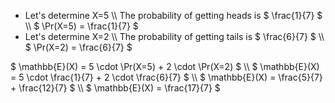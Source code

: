 <ul>
<li> Let's determine X=5 \\
The probability of getting heads is $ \frac{1}{7} $ \\
$ \Pr(X=5) = \frac{1}{7} $
	<li> Let's determine X=2 \\
	      The probability of getting tails is $ \frac{6}{7} $ \\
	      $ \Pr(X=2) = \frac{6}{7} $
</ul>
$ \mathbb{E}(X) = 5 \cdot \Pr(X=5) + 2 \cdot \Pr(X=2) $ \\
$ \mathbb{E}(X) = 5 \cdot \frac{1}{7} + 2 \cdot \frac{6}{7} $ \\
$ \mathbb{E}(X) = \frac{5}{7} + \frac{12}{7} $ \\
$ \mathbb{E}(X) = \frac{17}{7} $
